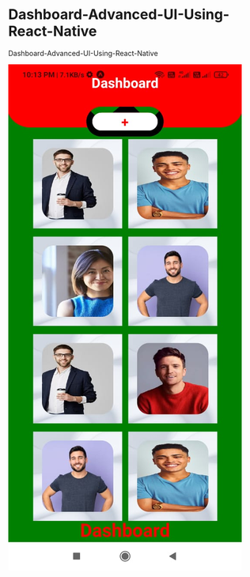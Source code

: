 # Dashboard-Advanced-UI-Using-React-Native
Dashboard-Advanced-UI-Using-React-Native 

<img src='https://github.com/Shyam3000/Dashboard-Advanced-UI-Using-React-Native-/blob/master/Output.jpeg'>
